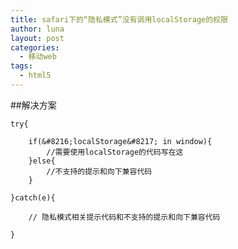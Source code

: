 ```yaml
---
title: safari下的“隐私模式”没有调用localStorage的权限
author: luna
layout: post
categories:
  - 移动web
tags:
  - html5
---
```


##解决方案


	try{  
		
		if(&#8216;localStorage&#8217; in window){  
			//需要使用localStorage的代码写在这  
		}else{  
			//不支持的提示和向下兼容代码  
		}  
		
	}catch(e){  
		
		// 隐私模式相关提示代码和不支持的提示和向下兼容代码  
		
	}